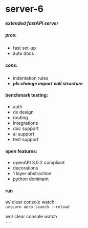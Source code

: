 # server-6

___extended fastAPI server___ 

##### pros:  
 - fast set-up
 - auto docs
 
 
##### cons:  
 - indentation rules
 - ___pls change import call structure___


#### benchmark testing:
 - auth
 - ds design
 - routing
 - integrations
 - doc support
 - ai support
 - test support

#### open features:
 - openAPI 3.0.2 compliant
 - decorations
 - 1 layer abstraction
 - python dominant


#### run

w/ clear console watch  
`uvicorn aero:launch --reload`

wo/ clear console watch  
`...`


